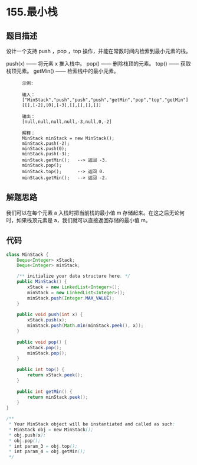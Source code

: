 # 155.最小栈

## 题目描述
设计一个支持 push ，pop ，top 操作，并能在常数时间内检索到最小元素的栈。

push(x) —— 将元素 x 推入栈中。
pop() —— 删除栈顶的元素。
top() —— 获取栈顶元素。
getMin() —— 检索栈中的最小元素。
 

          示例:

          输入：
          ["MinStack","push","push","push","getMin","pop","top","getMin"]
          [[],[-2],[0],[-3],[],[],[],[]]

          输出：
          [null,null,null,null,-3,null,0,-2]

          解释：
          MinStack minStack = new MinStack();
          minStack.push(-2);
          minStack.push(0);
          minStack.push(-3);
          minStack.getMin();   --> 返回 -3.
          minStack.pop();
          minStack.top();      --> 返回 0.
          minStack.getMin();   --> 返回 -2.


## 解题思路
我们可以在每个元素 a 入栈时把当前栈的最小值 m 存储起来。在这之后无论何时，如果栈顶元素是 a，我们就可以直接返回存储的最小值 m。


## 代码
```java
class MinStack {
    Deque<Integer> xStack;
    Deque<Integer> minStack;

    /** initialize your data structure here. */
    public MinStack() {
        xStack = new LinkedList<Integer>();
        minStack = new LinkedList<Integer>();
        minStack.push(Integer.MAX_VALUE);
    }
    
    public void push(int x) {
        xStack.push(x);
        minStack.push(Math.min(minStack.peek(), x));
    }
    
    public void pop() {
        xStack.pop();
        minStack.pop();
    }
    
    public int top() {
        return xStack.peek();
    }
    
    public int getMin() {
        return minStack.peek();
    }
}

/**
 * Your MinStack object will be instantiated and called as such:
 * MinStack obj = new MinStack();
 * obj.push(x);
 * obj.pop();
 * int param_3 = obj.top();
 * int param_4 = obj.getMin();
 */
```
